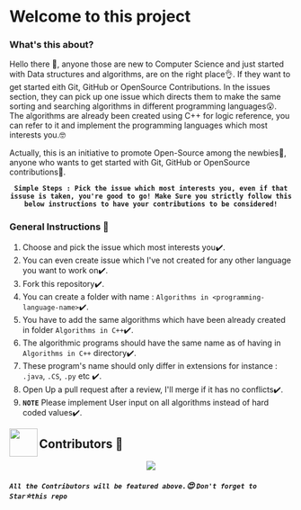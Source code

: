 # Welcome to this project

### What's this about? 

Hello there :wave:, anyone those are new to Computer Science and just started with Data structures and algorithms, are on the right place:ok_hand:. If they want to get started eith Git, GitHub or OpenSource Contributions. In the issues section, they can pick up one issue which directs them to make the same sorting and searching algorithms in different programming languages:open_mouth:. The algorithms are already been created using C++ for logic reference, you can refer to it and implement the programming languages which most interests you.:nerd_face:

Actually, this is an initiative to promote Open-Source among the newbies:triumph:, anyone who wants to get started with Git, GitHub or OpenSource contributions:cowboy_hat_face:.

**<div align="center">`Simple Steps : Pick the issue which most interests you, even if that issuse is taken, you're good to go! Make Sure you strictly follow this below instructions to have your contributions to be considered!`**</div>

### General Instructions :mega:

1. Choose and pick the issue which most interests you:heavy_check_mark:.
2. You can even create issue which I've not created for any other language you want to work on:heavy_check_mark:.
3. Fork this repository:heavy_check_mark:.
4. You can create a folder with name : `Algorithms in <programming-language-name>`:heavy_check_mark:.
5. You have to add the same algorithms which have been already created in folder `Algorithms in C++`:heavy_check_mark:.
6. The algorithmic programs should have the same name as of having in `Algorithms in C++` directory:heavy_check_mark:.
7. These program's name should only differ in extensions for instance : `.java`, `.CS`, `.py` etc :heavy_check_mark:.
8. Open Up a pull request after a review, I'll merge if it has no conflicts:heavy_check_mark:.
7. **`NOTE`** Please implement User input on all algorithms instead of hard coded values:heavy_check_mark:.

<img align="left" src="https://posthog-static-files.s3.us-east-2.amazonaws.com/Website-Assets/rebrand/icons/Untitled_Artwork+2+copy+15+1.jpg" width="50px" />

## Contributors 🦸

<p align="center">
  <a href="https://github.com/parthpandyappp/Sorting-Searching-Algorithms/graphs/contributors"><img src="https://contributors-img.web.app/image?repo=parthpandyappp/Sorting-Searching-Algorithms" /></a>
</p>

##### **`All the Contributors will be featured above.`:heart_eyes: `Don't forget to Star`:star:`this repo`**
